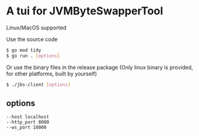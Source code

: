 # A tui for JVMByteSwapperTool
Linux/MacOS supported

Use the source code 
```bash
$ go mod tidy
$ go run . [options]
```
Or use the binary files in the release package (Only linux binary is provided, for other platforms, built by yourself)
```bash
$ ./jbs-client [options]
```
## options
```
--host localhost
--http_port 8000
--ws_port 18000
```
